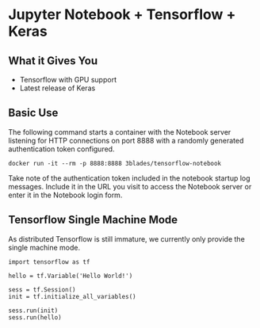 # Jupyter Notebook + Tensorflow + Keras

## What it Gives You

* Tensorflow with GPU support
* Latest release of Keras

## Basic Use

The following command starts a container with the Notebook server listening for HTTP connections on port 8888 with a randomly generated authentication token configured.

```
docker run -it --rm -p 8888:8888 3blades/tensorflow-notebook
```

Take note of the authentication token included in the notebook startup log messages. Include it in the URL you visit to access the Notebook server or enter it in the Notebook login form.

## Tensorflow Single Machine Mode

As distributed Tensorflow is still immature, we currently only provide the single machine mode.

```
import tensorflow as tf

hello = tf.Variable('Hello World!')

sess = tf.Session()
init = tf.initialize_all_variables()

sess.run(init)
sess.run(hello)
```
